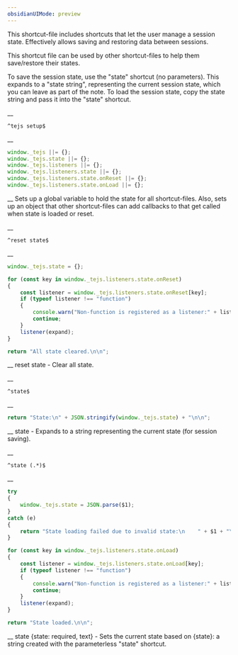 ```yaml
---
obsidianUIMode: preview
---
```


This shortcut-file includes shortcuts that let the user manage a session state.  Effectively allows saving and restoring data between sessions.

This shortcut file can be used by other shortcut-files to help them save/restore their states.

To save the session state, use the "state" shortcut (no parameters).  This expands to a "state string", representing the current session state, which you can leave as part of the note.  To load the session state, copy the state string and pass it into the "state" shortcut.


__
```
^tejs setup$
```
__
```js
window._tejs ||= {};
window._tejs.state ||= {};
window._tejs.listeners ||= {};
window._tejs.listeners.state ||= {};
window._tejs.listeners.state.onReset ||= {};
window._tejs.listeners.state.onLoad ||= {};
```
__
Sets up a global variable to hold the state for all shortcut-files.  Also, sets up an object that other shortcut-files can add callbacks to that get called when state is loaded or reset.


__
```
^reset state$
```
__
```js
window._tejs.state = {};

for (const key in window._tejs.listeners.state.onReset)
{
	const listener = window._tejs.listeners.state.onReset[key];
	if (typeof listener !== "function")
	{
		console.warn("Non-function is registered as a listener:" + listener);
		continue;
	}
	listener(expand);
}

return "All state cleared.\n\n";
```
__
reset state - Clear all state.


__
```
^state$
```
__
```js
return "State:\n" + JSON.stringify(window._tejs.state) + "\n\n";
```
__
state - Expands to a string representing the current state (for session saving).


__
```
^state (.*)$
```
__
```js
try
{
	window._tejs.state = JSON.parse($1);
}
catch (e)
{
	return "State loading failed due to invalid state:\n    " + $1 + "\n\n";
}

for (const key in window._tejs.listeners.state.onLoad)
{
	const listener = window._tejs.listeners.state.onLoad[key];
	if (typeof listener !== "function")
	{
		console.warn("Non-function is registered as a listener:" + listener);
		continue;
	}
	listener(expand);
}

return "State loaded.\n\n";
```
__
state {state: required, text} - Sets the current state based on {state}: a string created with the parameterless "state" shortcut.
